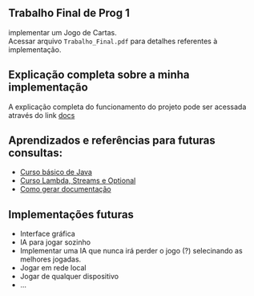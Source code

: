 ## Trabalho Final de Prog 1

implementar um Jogo de Cartas.</br>
Acessar arquivo `Trabalho_Final.pdf` para detalhes referentes à implementação.

<h2>Explicação completa sobre a minha implementação</h2> 

A explicação completa do funcionamento do projeto pode ser acessada </br>
através do link [docs](docs/)

## Aprendizados e referências para futuras consultas:
- [Curso básico de Java]([docs/](https://www.youtube.com/watch?v=X8AnVQ-GqLU&list=PLx4x_zx8csUjFC5WWjoNUL7LOOD7LCKRW))
- [Curso Lambda, Streams e Optional](https://www.youtube.com/watch?v=lbCYLgoVpfQ&list=PLuYctAHjg89ZkhgOQo0zcTtmHY5nuRYud)
- [Como gerar documentação](https://www.oracle.com/br/technical-resources/articles/java/javadoc-tool.html#:~:text=A%20doc%20comment%20is%20written,%40return%20%2C%20and%20%40see%20.)

## Implementações futuras
- Interface gráfica
- IA para jogar sozinho
- Implementar uma IA que nunca irá perder o jogo (?) selecinando as melhores jogadas.
- Jogar em rede local
- Jogar de qualquer dispositivo
- ...
